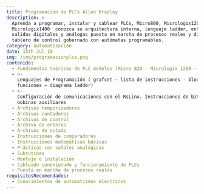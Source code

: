 ```yaml
---
title: Programación de PLCs Allen Bradley
description: >-
  Aprenda a programar, instalar y cablear PLCs, Micro800, Micrologix1200,
  Micrologix1400  conozca su arquitectura interna, lenguaje ladder, entradas
  salidas digitales y análogas puesta en marcha de procesos reales y diseñe su
  tablero de control gobernado con autómatas programables.
category: automatizacion
date: 15th Jul 19
img: /img/programacionplcs.png
contenido:
  - Fundamentos teóricos de PLC modelos (Micro 820 - Micrologix 1200 – 1400)
  - >-
    Lenguajes de Programación ( grafcet – lista de instrucciones - bloques de
    funciones – diagrama ladder)
  - >-
    Configuración de comunicaciones con el RsLinx. Instrucciones de bit Archivos
    bobinas auxiliares
  - Archivos temporizadores
  - Archivos contadores
  - Archivos de control
  - Archivo de enteros
  - Archivos de estado
  - Instrucciones de comparadores
  - Instrucciones matemáticas básicas
  - Prácticas con señales analógicas
  - Subrutinas
  - Montaje e instalación
  - Cableado conexionado y funcionamiento de PLCs
  - Puesta en marcha de procesos reales
requisitosRecomendados:
  - Conocimientos de automatismos eléctricos
---
```


